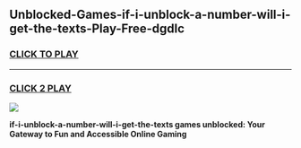 
## Unblocked-Games-if-i-unblock-a-number-will-i-get-the-texts-Play-Free-dgdlc
<h3>
<a href="https://premium76.site?title=if-i-unblock-a-number-will-i-get-the-texts&ref=21A">CLICK TO PLAY</a></h3>
<hr>

<h3>
<a href="https://premium76.site?title=if-i-unblock-a-number-will-i-get-the-texts&ref=21A">CLICK 2 PLAY</a>
  
</h3>

<a href="https://premium76.site?title=if-i-unblock-a-number-will-i-get-the-texts&ref=21A"><img src="https://clearcache.store/games.png"></a>


**if-i-unblock-a-number-will-i-get-the-texts games unblocked: Your Gateway to Fun and Accessible Online Gaming**
